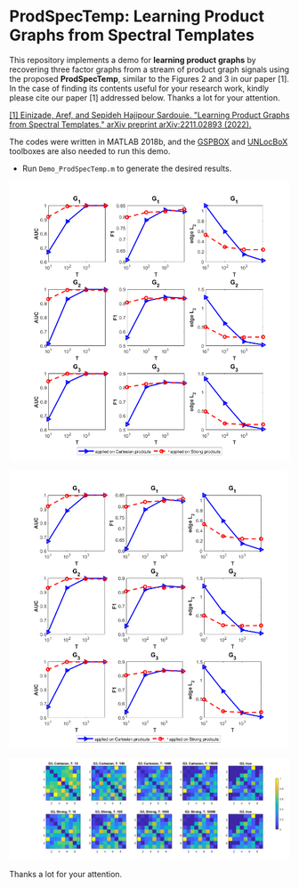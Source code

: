 # ProdSpecTemp: Learning Product Graphs from Spectral Templates
This repository implements a demo for **learning product graphs** by recovering three factor graphs from a stream of product graph signals using the proposed **ProdSpecTemp**, similar to the Figures 2 and 3 in our paper [1]. In the case of finding its contents useful for your research work, kindly please cite our paper [1] addressed below. Thanks a lot for your attention.

[[1] Einizade, Aref, and Sepideh Hajipour Sardouie. "Learning Product Graphs from Spectral Templates." arXiv preprint arXiv:2211.02893 (2022).](https://arxiv.org/abs/2211.02893)

The codes were written in MATLAB 2018b, and the [GSPBOX](https://epfl-lts2.github.io/gspbox-html/) and [UNLocBoX](https://epfl-lts2.github.io/unlocbox-html/) toolboxes are also needed to run this demo.

- Run `Demo_ProdSpecTemp.m` to generate the desired results. 

![This is an image](GraphMetrics.png)

<img src="GraphMetrics.png" width="500" height="500">

![This is an image](GraphAdj.png)

Thanks a lot for your attention.

